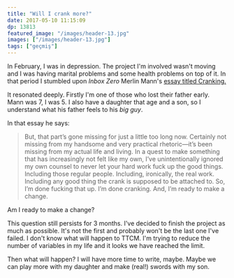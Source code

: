 ```yaml
---
title: "Will I crank more?"
date: 2017-05-10 11:15:09
dp: 13813
featured_image: "/images/header-13.jpg"
images: ["/images/header-13.jpg"]
tags: ["geçmiş"]
---
```




In February, I was in depression. The project I'm involved wasn't moving and I
was having marital problems and some health problems on top of it. In that
period I stumbled upon *Inbox Zero* Merlin Mann's [essay titled
Cranking.](http://www.43folders.com/2011/04/22/cranking)

It resonated deeply. Firstly I'm one of those who lost their father early. Mann
was 7, I was 5. I also have a daughter that age and a son, so I understand what his
father feels to his *big guy*.

In that essay he says: 

> But, that part’s gone missing for just a little too long now. Certainly not
> missing from my handsome and very practical rhetoric—it’s been missing from my
> actual life and living. In a quest to make something that has increasingly not
> felt like my own, I’ve unintentionally ignored my own counsel to never let your
> hard work fuck up the good things. Including those regular people. Including,
> ironically, the real work. Including any good thing the crank is supposed to be
> attached to. So, I’m done fucking that up. I’m done cranking. And, I’m ready to
> make a change.

Am I ready to make a change? 
    
This question still persists for 3 months. I've decided to finish the project as much as possible. It's not the first and probably won't be the last one I've failed. I don't know what will happen to TTCM. I'm trying to reduce the number of variables in my life and it looks we have reached the limit. 

Then what will happen? I will have more time to write, maybe. Maybe we can play more with my daughter and make (real!) swords with my son. 


